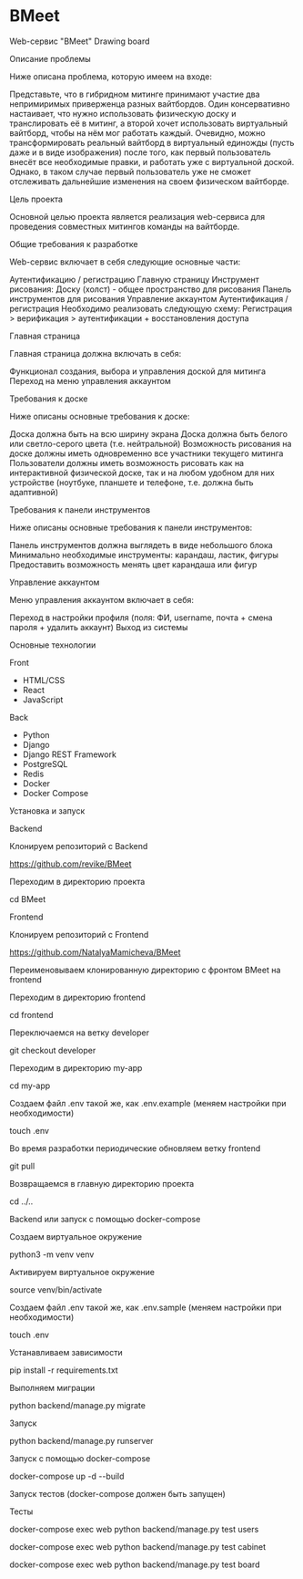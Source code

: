 # BMeet

Web-сервис "BMeet"
Drawing board

Описание проблемы

Ниже описана проблема, которую имеем на входе:

Представьте, что в гибридном митинге принимают участие два непримиримых приверженца разных вайтбордов. Один консервативно настаивает, что нужно использовать физическую доску и транслировать её в митинг, а второй хочет использовать виртуальный вайтборд, чтобы на нём мог работать каждый. Очевидно, можно трансформировать реальный вайтборд в виртуальный единожды (пусть даже и в виде изображения) после того, как первый пользователь внесёт все необходимые правки, и работать уже с виртуальной доской. Однако, в таком случае первый пользователь уже не сможет отслеживать дальнейшие изменения на своем физическом вайтборде.

Цель проекта

Основной целью проекта является реализация web-сервиса для проведения совместных митингов команды на вайтборде.

Общие требования к разработке

Web-сервис включает в себя следующие основные части:

Аутентификацию / регистрацию
Главную страницу
Инструмент рисования:
Доску (холст) - общее пространство для рисования
Панель инструментов для рисования
Управление аккаунтом
Аутентификация / регистрация
Необходимо реализовать следующую схему:
Регистрация > верификация > аутентификации + восстановления доступа

Главная страница

Главная страница должна включать в себя:

Функционал создания, выбора и управления доской для митинга
Переход на меню управления аккаунтом

Требования к доске

Ниже описаны основные требования к доске:

Доска должна быть на всю ширину экрана
Доска должна быть белого или светло-серого цвета (т.е. нейтральной)
Возможность рисования на доске должны иметь одновременно все участники текущего митинга
Пользователи должны иметь возможность рисовать как на интерактивной физической доске, так и на любом удобном для них устройстве (ноутбуке, планшете и телефоне, т.е. должна быть адаптивной)

Требования к панели инструментов

Ниже описаны основные требования к панели инструментов:

Панель инструментов должна выглядеть в виде небольшого блока
Минимально необходимые инструменты: карандаш, ластик, фигуры
Предоставить возможность менять цвет карандаша или фигур

Управление аккаунтом

Меню управления аккаунтом включает в себя:

Переход в настройки профиля (поля: ФИ, username, почта + смена пароля + удалить аккаунт)
Выход из системы

Основные технологии

Front
* HTML/CSS
* React
* JavaScript

Back
* Python
* Django
* Django REST Framework 
* PostgreSQL
* Redis
* Docker
* Docker Compose

Установка и запуск

Backend

Клонируем репозиторий с Backend

https://github.com/revike/BMeet

Переходим в директорию проекта

cd BMeet

Frontend

Клонируем репозиторий с Frontend

https://github.com/NatalyaMamicheva/BMeet

Переименовываем клонированную директорию с фронтом BMeet на frontend

Переходим в директорию frontend

cd frontend

Переключаемся на ветку developer

git checkout developer

Переходим в директорию my-app

cd my-app

Создаем файл .env такой же, как .env.example (меняем настройки при необходимости)

touch .env

Во время разработки периодические обновляем ветку frontend


git pull

Возвращаемся в главную директорию проекта

cd ../..

Backend или запуск с помощью docker-compose

Создаем виртуальное окружение

python3 -m venv venv

Активируем виртуальное окружение

source venv/bin/activate

Создаем файл .env такой же, как .env.sample (меняем настройки при необходимости)

touch .env

Устанавливаем зависимости

pip install -r requirements.txt

Выполняем миграции

python backend/manage.py migrate

Запуск

python backend/manage.py runserver

Запуск с помощью docker-compose

docker-compose up -d --build

Запуск тестов (docker-compose должен быть запущен)

Тесты

docker-compose exec web python backend/manage.py test users

docker-compose exec web python backend/manage.py test cabinet

docker-compose exec web python backend/manage.py test board
